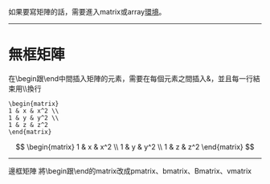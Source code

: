 如果要寫矩陣的話，需要進入matrix或array[環境](obsidian://open?vault=kuku_s_note&file=%E7%A8%8B%E5%BC%8F%E8%AA%9E%E8%A8%80%2FLatex%2F%E8%AA%9E%E6%B3%95%E8%A1%A8%2Fbegin...end)。
- - -
# 無框矩陣
在\\begin跟\\end中間插入矩陣的元素，需要在每個元素之間插入&，並且每一行結束用\\\\換行
```
\begin{matrix}
1 & x & x^2 \\
1 & y & y^2 \\
1 & z & z^2 
\end{matrix}
```
$$
\begin{matrix}
1 & x & x^2 \\
1 & y & y^2 \\
1 & z & z^2  
\end{matrix}
$$
- - -
邊框矩陣
將\\begin跟\\end的matrix改成pmatrix、bmatrix、Bmatrix、vmatrix
